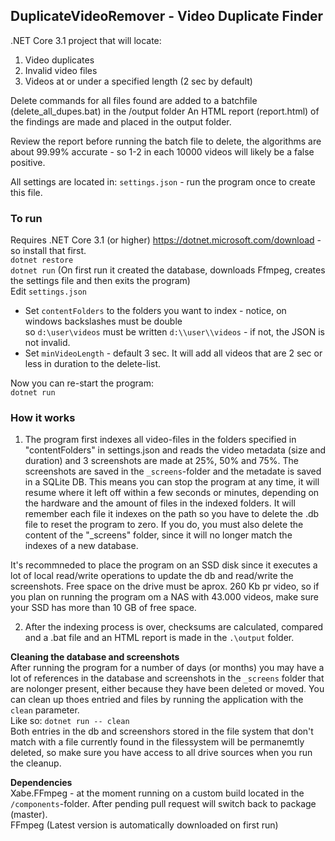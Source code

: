 ## DuplicateVideoRemover - Video Duplicate Finder 

.NET Core 3.1 project that will locate:
1. Video duplicates
2. Invalid video files 
3. Videos at or under a specified length (2 sec by default)

Delete commands for all files found are added to a batchfile (delete_all_dupes.bat) in the /output folder
An HTML report (report.html) of the findings are made and placed in the output folder.  

Review the report before running the batch file to delete, the algorithms are about 99.99% accurate - so 1-2 in each 10000 videos will likely be a false positive.   

All settings are located in: `settings.json`  - run the program once to create this file.  

### To run
Requires .NET Core 3.1 (or higher) https://dotnet.microsoft.com/download - so install that first.  
`dotnet restore`  
`dotnet run` (On first run it created the database, downloads Ffmpeg, creates the settings file and then exits the program)   
Edit `settings.json`  
* Set `contentFolders` to the folders you want to index - notice, on windows backslashes must be double  
  so `d:\user\videos` must be written `d:\\user\\videos` - if not, the JSON is not invalid.   
* Set `minVideoLength` - default 3 sec. It will add all videos that are 2 sec or less in duration to the delete-list.    

Now you can re-start the program:   
`dotnet run` 

### How it works
1. The program first indexes all video-files in the folders specified in "contentFolders" in settings.json and reads the video metadata (size and duration) and 3 screenshots are made at 25%, 50% and 75%.
The screenshots are saved in the `_screens`-folder and the metadate is saved in a SQLite DB. This means you can stop the program at any time, it will resume where it left off within a few seconds or minutes, depending on the hardware and the amount of files in the indexed folders.  It will remember each file it indexes on the path so you have to delete the .db file to reset the program to zero. If you do, you must also delete the content of the "_screens" folder, since it will no longer match the indexes of a new database.

It's recommneded to place the program on an SSD disk since it executes a lot of local read/write operations to update the db and read/write the screenshots. Free space on the drive must be aprox. 260 Kb pr video, so if you plan on running the program om a NAS with 43.000 videos, make sure your SSD has more than 10 GB of free space.   

2. After the indexing process is over, checksums are calculated, compared and a .bat file and an HTML report is made in the `.\output` folder.  

**Cleaning the database and screenshots**  
After running the program for a number of days (or months) you may have a lot of references in the database and screenshots in the `_screens` folder that are nolonger present, either because they have been deleted or moved. You can clean up thoes entried and files by running the application with the `clean` parameter.  
Like so: `dotnet run -- clean`  
Both entries in the db and screenshors stored in the file system that don't match with a file currently found in the filessystem will be permanemtly deleted, so make sure you have access to all drive sources when you run the cleanup.  

**Dependencies**  
Xabe.FFmpeg - at the moment running on a custom build located in the `/components`-folder. After pending pull request will switch back to package (master).  
FFmpeg (Latest version is automatically downloaded on first run)  
